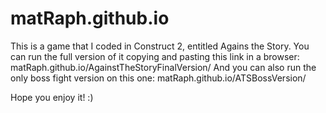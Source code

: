 # matRaph.github.io
This is a game that I coded in Construct 2, entitled Agains the Story.
You can run the full version of it copying and pasting this link in a browser:
matRaph.github.io/AgainstTheStoryFinalVersion/ 
And you can also run the only boss fight version on this one:
matRaph.github.io/ATSBossVersion/

Hope you enjoy it! :)
